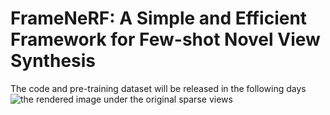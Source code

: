 # FrameNeRF: A Simple and Efficient Framework for Few-shot Novel View Synthesis
The code and pre-training dataset will be released in the following days
![the rendered image under the original sparse views](https://github.com/wangpanpass/FrameNeRF/blob/main/result/Fig1.png)
